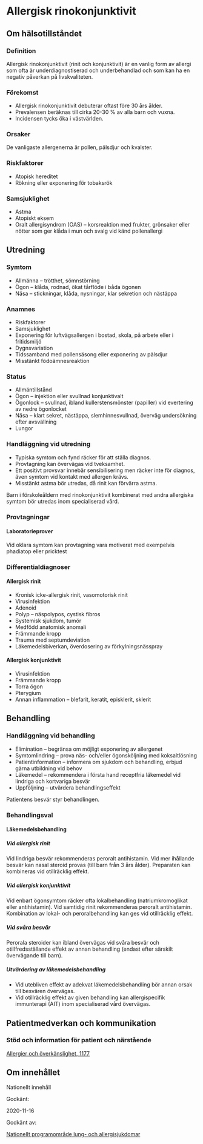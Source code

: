 Allergisk rinokonjunktivit
==========================

Om hälsotillståndet
-------------------

### Definition

Allergisk rinokonjunktivit (rinit och konjunktivit) är en vanlig form av allergi som ofta är underdiagnostiserad och underbehandlad och som kan ha en negativ påverkan på livskvaliteten.

### Förekomst

*   Allergisk rinokonjunktivit debuterar oftast före 30 års ålder.
*   Prevalensen beräknas till cirka 20-30 % av alla barn och vuxna.
*   Incidensen tycks öka i västvärlden.

### Orsaker

De vanligaste allergenerna är pollen, pälsdjur och kvalster.

### Riskfaktorer

*   Atopisk hereditet
*   Rökning eller exponering för tobaksrök

### Samsjuklighet

*   Astma
*   Atopiskt eksem
*   Oralt allergisyndrom (OAS) – korsreaktion med frukter, grönsaker eller nötter som ger klåda i mun och svalg vid känd pollenallergi

Utredning
---------

### Symtom

*   Allmänna – trötthet, sömnstörning
*   Ögon – klåda, rodnad, ökat tårflöde i båda ögonen
*   Näsa – stickningar, klåda, nysningar, klar sekretion och nästäppa

### Anamnes

*   Riskfaktorer
*   Samsjuklighet
*   Exponering för luftvägsallergen i bostad, skola, på arbete eller i fritidsmiljö
*   Dygnsvariation
*   Tidssamband med pollensäsong eller exponering av pälsdjur
*   Misstänkt födoämnesreaktion

### Status

*   Allmäntillstånd
*   Ögon – injektion eller svullnad konjunktivalt
*   Ögonlock – svullnad, ibland kullerstensmönster (papiller) vid evertering av nedre ögonlocket
*   Näsa – klart sekret, nästäppa, slemhinnesvullnad, överväg undersökning efter avsvällning
*   Lungor

### Handläggning vid utredning

*   Typiska symtom och fynd räcker för att ställa diagnos.
*   Provtagning kan övervägas vid tveksamhet.
*   Ett positivt provsvar innebär sensibilisering men räcker inte för diagnos, även symtom vid kontakt med allergen krävs.
*   Misstänkt astma bör utredas, då rinit kan förvärra astma.

Barn i förskoleåldern med rinokonjunktivit kombinerat med andra allergiska symtom bör utredas inom specialiserad vård.

### Provtagningar

#### Laboratorieprover

Vid oklara symtom kan provtagning vara motiverat med exempelvis phadiatop eller pricktest

### Differentialdiagnoser

#### Allergisk rinit

*   Kronisk icke-allergisk rinit, vasomotorisk rinit
*   Virusinfektion
*   Adenoid
*   Polyp – näspolypos, cystisk fibros
*   Systemisk sjukdom, tumör
*   Medfödd anatomisk anomali
*   Främmande kropp
*   Trauma med septumdeviation
*   Läkemedelsbiverkan, överdosering av förkylningsnässpray

#### Allergisk konjunktivit

*   Virusinfektion
*   Främmande kropp
*   Torra ögon
*   Pterygium
*   Annan inflammation – blefarit, keratit, episklerit, sklerit

Behandling
----------

### Handläggning vid behandling

*   Elimination – begränsa om möjligt exponering av allergenet
*   Symtomlindring – prova näs- och/eller ögonsköljning med koksaltlösning
*   Patientinformation – informera om sjukdom och behandling, erbjud gärna utbildning vid behov
*   Läkemedel – rekommendera i första hand receptfria läkemedel vid lindriga och kortvariga besvär
*   Uppföljning – utvärdera behandlingseffekt

Patientens besvär styr behandlingen.

### Behandlingsval

#### Läkemedelsbehandling

##### Vid allergisk rinit

Vid lindriga besvär rekommenderas peroralt antihistamin. Vid mer ihållande besvär kan nasal steroid provas (till barn från 3 års ålder). Preparaten kan kombineras vid otillräcklig effekt.

##### Vid allergisk konjunktivit

Vid enbart ögonsymtom räcker ofta lokalbehandling (natriumkromoglikat eller antihistamin). Vid samtidig rinit rekommenderas peroralt antihistamin. Kombination av lokal- och peroralbehandling kan ges vid otillräcklig effekt.

##### Vid svåra besvär

Perorala steroider kan ibland övervägas vid svåra besvär och otillfredsställande effekt av annan behandling (endast efter särskilt övervägande till barn).

##### Utvärdering av läkemedelsbehandling

*   Vid utebliven effekt av adekvat läkemedelsbehandling bör annan orsak till besvären övervägas.
*   Vid otillräcklig effekt av given behandling kan allergispecifik immunterapi (AIT) inom specialiserad vård övervägas.

Patientmedverkan och kommunikation
----------------------------------

### Stöd och information för patient och närstående

[Allergier och överkänslighet, 1177](https://www.1177.se/sjukdomar--besvar/allergier-och-overkanslighet/)

Om innehållet
-------------

Nationellt innehåll

Godkänt:

2020-11-16

Godkänt av:

[Nationellt programområde lung- och allergisjukdomar](https://kunskapsstyrningvard.se/kunskapsstyrningvard/programomradenochsamverkansgrupper/nationellaprogramomraden/npolungochallergisjukdomar.56442.html)
